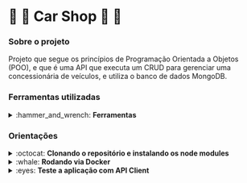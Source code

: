 # :shopping_cart: :car: Car Shop :blue_car: :shopping_cart:

### Sobre o projeto

Projeto que segue os princípios de Programação Orientada a Objetos (POO), e que é uma API que executa um CRUD para gerenciar uma concessionária de veículos, e utiliza o banco de dados MongoDB.

### Ferramentas utilizadas

<details>
  <summary>:hammer_and_wrench: <strong>Ferramentas</strong></summary><br />

* [Node.js](https://nodejs.org/en/)
* [Express](https://expressjs.com/)
* [MongoDB](https://www.mongodb.com/)
* [Mongoose](https://mongoosejs.com/)
* [CRUD](https://developer.mozilla.org/pt-BR/docs/Glossary/CRUD)
* [MSC](https://www.toptal.com/express-js/nodejs-typescript-rest-api-pt-1)
* [RESTFul](https://developer.mozilla.org/pt-BR/docs/Glossary/REST)
* [Typescript](https://www.typescriptlang.org/)
* [Docker](https://www.docker.com/)
* [SOLID](https://pt.wikipedia.org/wiki/SOLID)
* [POO](https://blog.betrybe.com/tecnologia/poo-programacao-orientada-a-objetos/)
* [Mocha](https://mochajs.org/)
* [Chai](https://www.chaijs.com/)
* [Sinon](https://sinonjs.org/)
<br />
</details>

### Orientações

<details>
  <summary>:octocat: <strong>Clonando o repositório e instalando os node modules</strong></summary><br />

1. Clone o repositório.
  * `git clone git@github.com:danillogoncalves/33-car-shop.git`;
    * `cd 33-car-shop`;
2. Faça a instalação das dependências
  * `npm install` ou `npm i`;
<br />
</details>
<details>
  <summary>:whale: <strong>Rodando via Docker</strong></summary><br />

* Na raiz do projeto rode o seguinte comando;
  * `docker-compose up -d`;
* Para acessar o terminal do container, roda o seguinte comando:
  * `docker container exec -it car_shop bash`;
* Para fechar o terminal do container execute o comando:
  * `exit`;
* Se não for mais usar os containers, rode o seguinte comando:
  * `docker-compose down`;
<br />
</details>
<details>
  <summary>:eyes: <strong>Teste a aplicação com API Client</strong></summary><br />

:construction: Em construção :construction:
<br />
</details>
